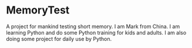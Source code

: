 # MemoryTest
A project for mankind testing short memory.
I am Mark from China.
I am learning Python and do some Python training for kids and adults.
I am also doing some project for daily use by Python.

